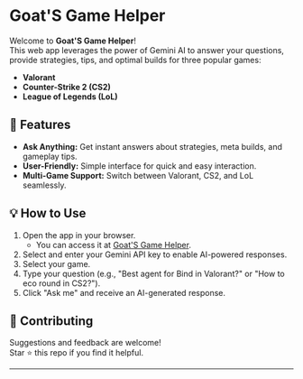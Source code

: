 ﻿# Goat'S Game Helper

Welcome to **Goat'S Game Helper**!  
This web app leverages the power of Gemini AI to answer your questions, provide strategies, tips, and optimal builds for three popular games:

- **Valorant**
- **Counter-Strike 2 (CS2)**
- **League of Legends (LoL)**

## 🚀 Features

- **Ask Anything:** Get instant answers about strategies, meta builds, and gameplay tips.
- **User-Friendly:** Simple interface for quick and easy interaction.
- **Multi-Game Support:** Switch between Valorant, CS2, and LoL seamlessly.

## 💡 How to Use

1. Open the app in your browser.
   - You can access it at [Goat'S Game Helper](https://ggh-lisboas-projects-62e0e5e4.vercel.app/).
2. Select and enter your Gemini API key to enable AI-powered responses.
3. Select your game.
4. Type your question (e.g., "Best agent for Bind in Valorant?" or "How to eco round in CS2?").
5. Click "Ask me" and receive an AI-generated response.

## 🙌 Contributing

Suggestions and feedback are welcome!  
Star ⭐ this repo if you find it helpful.

---

